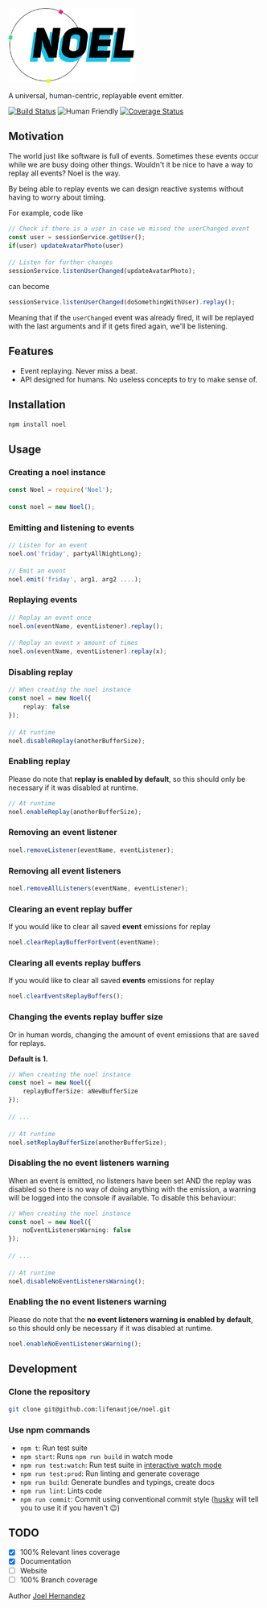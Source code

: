 <img alt="Noel logo" src="https://github.com/lifenautjoe/noel/blob/master/noel-logo.png?raw=true" width="250">

A universal, human-centric, replayable event emitter.

[![Build Status](https://travis-ci.org/lifenautjoe/noel.svg?branch=master)](https://travis-ci.org/lifenautjoe/noel) ![Human Friendly](https://img.shields.io/badge/human-friendly-brightgreen.svg) [![Coverage Status](https://coveralls.io/repos/github/lifenautjoe/noel/badge.svg?branch=master)](https://coveralls.io/github/lifenautjoe/noel?branch=master)

## Motivation

The world just like software is full of events. Sometimes these events occur while we are busy doing other things. Wouldn't it be nice to have a way to replay all events? Noel is the way.

By being able to replay events we can design reactive systems without having to worry about timing.

For example, code like

```typescript
// Check if there is a user in case we missed the userChanged event
const user = sessionService.getUser();
if(user) updateAvatarPhoto(user)

// Listen for further changes
sessionService.listenUserChanged(updateAvatarPhoto);
```

can become

```typescript
sessionService.listenUserChanged(doSomethingWithUser).replay();
```

Meaning that if the `userChanged` event was already fired, it will be replayed with the last arguments and if it gets fired again, we'll be listening.

## Features

* Event replaying. Never miss a beat.
* API designed for humans. No useless concepts to try to make sense of.

## Installation

```bash
npm install noel
```

## Usage

### Creating a noel instance

```typescript
const Noel = require('Noel');

const noel = new Noel();
```

### Emitting and listening to events

```typescript
// Listen for an event
noel.on('friday', partyAllNightLong);

// Emit an event
noel.emit('friday', arg1, arg2 ....);
```

### Replaying events

```typescript
// Replay an event once
noel.on(eventName, eventListener).replay();

// Replay an event x amount of times
noel.on(eventName, eventListener).replay(x);
```

### Disabling replay

```typescript
// When creating the noel instance
const noel = new Noel({
    replay: false
});

// At runtime
noel.disableReplay(anotherBufferSize);
```

### Enabling replay

Please do note that **replay is enabled by default**, so this should only be necessary if it was disabled at runtime.

```typescript
// At runtime
noel.enableReplay(anotherBufferSize);
```

### Removing an event listener

```typescript
noel.removeListener(eventName, eventListener);
```

### Removing all event listeners

```typescript
noel.removeAllListeners(eventName, eventListener);
```

### Clearing an event replay buffer

If you would like to clear all saved **event** emissions for replay

```typescript
noel.clearReplayBufferForEvent(eventName);
```

### Clearing all events replay buffers

If you would like to clear all saved **events** emissions for replay

```typescript
noel.clearEventsReplayBuffers();
```

### Changing the events replay buffer size

Or in human words, changing the amount of event emissions that are saved for replays.

**Default is 1.**

```typescript
// When creating the noel instance
const noel = new Noel({
    replayBufferSize: aNewBufferSize
});

// ...

// At runtime
noel.setReplayBufferSize(anotherBufferSize);
```

### Disabling the no event listeners warning

When an event is emitted, no listeners have been set AND the replay was disabled so there is no way of doing anything with the emission, a warning will be logged into the console if available. To disable this behaviour:

```typescript
// When creating the noel instance
const noel = new Noel({
    noEventListenersWarning: false
});

// ...

// At runtime
noel.disableNoEventListenersWarning();
```

### Enabling the no event listeners warning

Please do note that the **no event listeners warning is enabled by default**, so this should only be necessary if it was disabled at runtime.

```typescript
noel.enableNoEventListenersWarning();
```

## Development

### Clone the repository

```bash
git clone git@github.com:lifenautjoe/noel.git
```

### Use npm commands

* `npm t`: Run test suite
* `npm start`: Runs `npm run build` in watch mode
* `npm run test:watch`: Run test suite in [interactive watch mode](http://facebook.github.io/jest/docs/cli.html#watch)
* `npm run test:prod`: Run linting and generate coverage
* `npm run build`: Generate bundles and typings, create docs
* `npm run lint`: Lints code
* `npm run commit`: Commit using conventional commit style \([husky](https://github.com/typicode/husky) will tell you to use it if you haven't :wink:\)

## TODO

* [x] 100% Relevant lines coverage
* [x] Documentation
* [ ] Website
* [ ] 100% Branch coverage

Author [Joel Hernandez](https://lifenautjoe.com)

